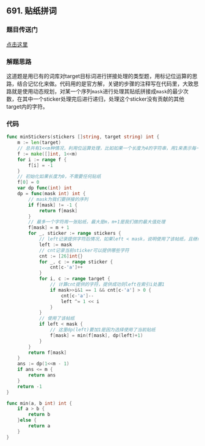 ## 691. 贴纸拼词

### 题目传送门

[点击这里](https://leetcode.cn/problems/stickers-to-spell-word/)

### 解题思路

这道题是用已有的词库对target目标词进行拼接处理的类型题，用标记位运算的思路，结合记忆化来做。代码用的是官方解，关键的步骤的注释写在代码里，大致思路就是使用动态规划，对某一个序列`mask`进行处理其贴纸拼接成`mask`的最少次数，在其中一个sticker处理完后进行递归，处理这个sticker没有贡献的其他target内的字符。

### 代码

```go
func minStickers(stickers []string, target string) int {
	m := len(target)
	// 总共有1<<m种情况，利用位运算处理，比如如果一个长度为4的字符串，用1来表示每一位，总共有2的4次方种情况。1用来表示匹配成功，该字符以获取到。
	f := make([]int, 1<<m)
	for i := range f {
		f[i] = -1
	}
	// 初始化如果长度为0，不需要任何贴纸
	f[0] = 0
	var dp func(int) int
	dp = func(mask int) int {
		// mask为我们要拼接的序列
		if f[mask] != -1 {
			return f[mask]
		}
		// 最多一个字符用一张贴纸，最大是m，m+1是我们做的最大值处理
		f[mask] = m + 1
		for _, sticker := range stickers {
			// left记录提供字符后情况，如果left < mask，说明使用了该帖纸，且继续用left向下处理
			left := mask
			// cnt记录当前sticker可以提供哪些字符
			cnt := [26]int{}
			for _, c := range sticker {
				cnt[c-'a']++
			}
			for i, c := range target {
				// 计算cnt提供的字符，提供成功则left在索引i处置1
				if mask>>i&1 == 1 && cnt[c-'a'] > 0 {
					cnt[c-'a']--
					left ^= 1 << i
				}
			}
			// 使用了该帖纸
			if left < mask {
				// 这里dp(left)要加1是因为选择使用了当前贴纸
				f[mask] = min(f[mask], dp(left)+1)
			}
		}
		return f[mask]
	}
	ans := dp(1<<m - 1)
	if ans <= m {
		return ans
	}
	return -1
}

func min(a, b int) int {
    if a > b {
        return b
    }else {
        return a
    }
}
```